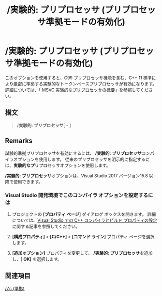 ﻿---
title: '/実験的: プリプロセッサ (プリプロセッサ準拠モードの有効化)'
description: '標準準拠プリプロセッサの実験的なコンパイラサポートを有効にするには、/実験的: プリプロセッサコンパイラオプションを使用します。'
ms.date: 10/31/2019
f1_keywords:
- preprocessor
- /experimental:preprocessor
helpviewer_keywords:
- preprocessor conformance
- /experimental:preprocessor
- Enable preprocessor conformance mode
ms.openlocfilehash: cb1ac63d2c12083975139455d8625544cb419adf
ms.sourcegitcommit: 2362d15b5eb18d27773c3f7522da3d0eed9e2571
ms.translationtype: MT
ms.contentlocale: ja-JP
ms.lasthandoff: 11/07/2019
ms.locfileid: "73754044"
---
# <a name="experimentalpreprocessor-enable-preprocessor-conformance-mode"></a>/実験的: プリプロセッサ (プリプロセッサ準拠モードの有効化)

このオプションを使用すると、C99 プリプロセッサ機能を含む、C++ 11 標準により厳密に準拠する実験的なトークンベースプリプロセッサが有効になります。 詳細については、「 [MSVC 実験的なプリプロセッサの概要](../../preprocessor/preprocessor-experimental-overview.md)」を参照してください。

## <a name="syntax"></a>構文

> **/実験的: プリプロセッサ**[ **-** ]

## <a name="remarks"></a>Remarks

試験的準拠プリプロセッサを有効にするには、 **/実験的: プリプロセッサ**コンパイラオプションを使用します。 従来のプリプロセッサを明示的に指定するには、**実験的なプリ**プロセッサオプションを使用します。

**/実験的: プリプロセッサ**オプションは、Visual Studio 2017 バージョン15.8 以降で使用できます。

### <a name="to-set-this-compiler-option-in-the-visual-studio-development-environment"></a>Visual Studio 開発環境でこのコンパイラ オプションを設定するには

1. プロジェクトの **[プロパティ ページ]** ダイアログ ボックスを開きます。 詳細については、[Visual Studio での C++ コンパイラとビルド プロパティの設定](../working-with-project-properties.md)に関する記事を参照してください。

1. **[構成プロパティ]**  >  **[C/C++]**  >  **[コマンド ライン]** プロパティ ページを選択します。

1. **[追加オプション]** プロパティを変更して、 **/実験的: プリプロセッサ**を追加し、[ **OK]** を選択します。

## <a name="see-also"></a>関連項目

[/Zc (準拠)](zc-conformance.md)
